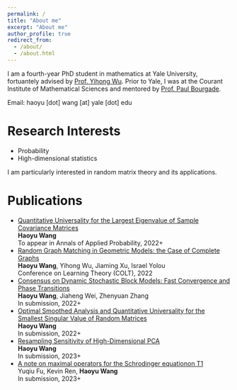 ```yaml
---
permalink: /
title: "About me"
excerpt: "About me"
author_profile: true
redirect_from: 
  - /about/
  - /about.html
---
```




I am a fourth-year PhD student in mathematics at Yale University, fortuantely advised by [Prof. Yihong Wu](http://www.stat.yale.edu/~yw562/). Prior to Yale, I was at the Courant Institute of Mathematical Sciences and mentored by [Prof. Paul Bourgade](https://cims.nyu.edu/~bourgade/).

Email: haoyu [dot] wang [at] yale [dot] edu


Research Interests
=====
<ul>
  <li> Probability </li>
  <li> High-dimensional statistics </li>
</ul>
I am particularly interested in random matrix theory and its applications.


Publications
======
<ul>
  
  <li>
    <a href="https://arxiv.org/abs/1912.05473"> Quantitative Universality for the Largest Eigenvalue of Sample Covariance Matrices </a>
    <br> <b>Haoyu Wang</b>
    <br> To appear in Annals of Applied Probability, 2022+
  </li>
  
  <li>
    <a href="https://arxiv.org/abs/2202.10662"> Random Graph Matching in Geometric Models: the Case of Complete Graphs </a>
    <br> <b>Haoyu Wang</b>, Yihong Wu, Jiaming Xu, Israel Yolou
    <br> Conference on Learning Theory (COLT), 2022
  </li>
  
  <li>
    <a href="https://arxiv.org/abs/2209.03999"> Consensus on Dynamic Stochastic Block Models: Fast Convergence and Phase Transitions </a>
    <br> <b>Haoyu Wang</b>, Jiaheng Wei, Zhenyuan Zhang
    <br> In submission, 2022+
  </li>
  
  <li>
    <a href="https://arxiv.org/abs/2211.03975"> Optimal Smoothed Analysis and Quantitative Universality for the Smallest Singular Value of Random Matrices </a>
    <br> <b>Haoyu Wang</b>
    <br> In submission, 2022+
  </li>
  
  <li>
    <a href="https://arxiv.org/abs/2212.14531"> Resampling Sensitivity of High-Dimensional PCA </a>
    <br> <b>Haoyu Wang</b>
    <br> In submission, 2023+
  </li>

  <li>
    <a href="https://arxiv.org/abs/2307.12870"> A note on maximal operators for the Schrodinger equationon T1 </a>
    <br> Yuqiu Fu, Kevin Ren, <b>Haoyu Wang</b>
    <br> In submission, 2023+
  </li>
  
</ul>


